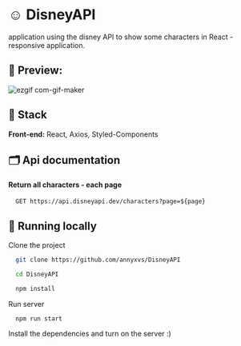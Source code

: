 
# ☺  DisneyAPI 

application using the disney API to show some characters in React - responsive application. 


## 🔎 Preview:

![ezgif com-gif-maker](https://user-images.githubusercontent.com/92173477/191602726-9d27f527-0bc3-4a73-9811-d1a4e6dc0e0d.gif)



## 🔌 Stack 

**Front-end:** React, Axios, Styled-Components



## 🗂 Api documentation

#### Return all characters - each page

```http
  GET https://api.disneyapi.dev/characters?page=${page}
```








## 📲 Running locally

Clone the project

```bash
  git clone https://github.com/annyxvs/DisneyAPI
```


```bash
  cd DisneyAPI
```


```bash
  npm install
```

Run server
```bash
  npm run start
```
Install the dependencies and turn on the server :)
